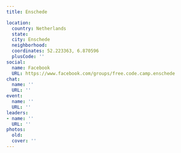 ```yaml
---
title: Enschede

location:
  country: Netherlands
  state: 
  city: Enschede
  neighborhood: 
  coordinates: 52.223363, 6.870596
  plusCode: ''
social:
  name: Facebook
  URL: https://www.facebook.com/groups/free.code.camp.enschede
chat:
  name: ''
  URL: ''
event:
  name: ''
  URL: ''
leaders:
- name: ''
  URL: ''
photos:
  old: 
  cover: ''
---
```

